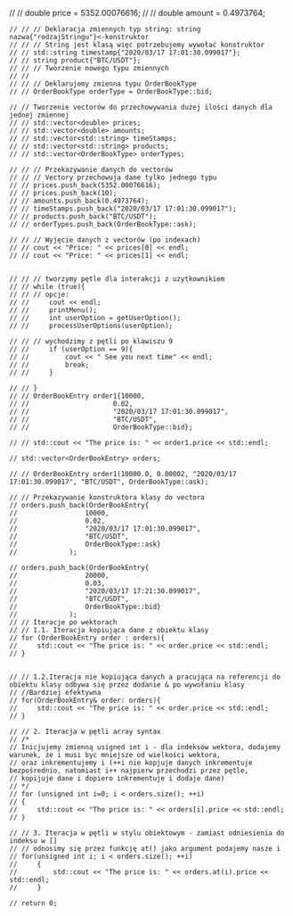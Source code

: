   // // double price = 5352.00076616;
    // // double amount = 0.4973764;

    // // // Deklaracja zmiennych typ string: string nazwa{"rodzajStringu"}<-konstruktor
    // // // String jest klasą więc potrzebujemy wywołać konstruktor
    // // std::string timestamp{"2020/03/17 17:01:30.099017"};
    // // string product{"BTC/USDT"};
    // // // Tworzenie nowego typu zmiennych
    // // 
    // // // Deklarujemy zmienna typu OrderBookType
    // // OrderBookType orderType = OrderBookType::bid;
    
    // // Tworzenie vectorów do przechowywania dużej ilości danych dla jednej zmiennej
    // // std::vector<double> prices;
    // // std::vector<double> amounts;
    // // std::vector<std::string> timeStamps;
    // // std::vector<std::string> products;
    // // std::vector<OrderBookType> orderTypes;

    // // // Przekazywanie danych do vectorów
    // // // Vectory przechowuja dane tylko jednego typu
    // // prices.push_back(5352.00076616);
    // // prices.push_back(10);
    // // amounts.push_back(0.4973764);
    // // timeStamps.push_back("2020/03/17 17:01:30.099017");
    // // products.push_back("BTC/USDT");
    // // orderTypes.push_back(OrderBookType::ask);

    // // // Wyjęcie danych z vectorów (po indexach)
    // // cout << "Price: " << prices[0] << endl;
    // // cout << "Price: " << prices[1] << endl;


    // // // tworzymy pętle dla interakcji z uzytkownikiem
    // // while (true){
    // // // opcje:
    // //     cout << endl;
    // //     printMenu();
    // //     int userOption = getUserOption();
    // //     processUserOptions(userOption);

    // // // wychodzimy z pętli po klawiszu 9
    // //     if (userOption == 9){
    // //         cout << " See you next time" << endl;
    // //         break;
    // //     }
        
    // // }
    // // OrderBookEntry order1{10000, 
    // //                     0.02,   
    // //                     "2020/03/17 17:01:30.099017", 
    // //                     "BTC/USDT", 
    // //                     OrderBookType::bid};

    // // std::cout << "The price is: " << order1.price << std::endl;

    // std::vector<OrderBookEntry> orders;

    // // OrderBookEntry order1(10000.0, 0.00002, "2020/03/17 17:01:30.099017", "BTC/USDT", OrderBookType::ask);

    // // Przekazywanie konstruktora klasy do vectora
    // orders.push_back(OrderBookEntry{
    //                 10000,
    //                 0.02,
    //                 "2020/03/17 17:01:30.099017",
    //                 "BTC/USDT",
    //                 OrderBookType::ask} 
    //             );

    // orders.push_back(OrderBookEntry{
    //                 20000,
    //                 0.03,
    //                 "2020/03/17 17:21:30.099017",
    //                 "BTC/USDT",
    //                 OrderBookType::bid} 
    //             );
    // // Iteracje po wektorach
    // // 1.1. Iteracja kopiująca dane z obiektu klasy
    // for (OrderBookEntry order : orders){
    //     std::cout << "The price is: " << order.price << std::endl;
    // }

    
    // // 1.2.Iteracja nie kopiująca danych a pracująca na referencji do obiektu klasy odbywa się przez dodanie & po wywołaniu klasy
    // //Bardziej efektywna
    // for(OrderBookEntry& order: orders){
    //     std::cout << "The price is: " << order.price << std::endl;
    // }

    // // 2. Iteracja w pętli array syntax
    // /*
    // Inicjujemy zmienną usigned int i - dla indeksów wektora, dodajemy warunek, że i musi byc mniejsze od wielkości wektora,
    // oraz inkrementujemy i (++i nie kopjuje danych inkrementuje bezpośrednio, natomiast i++ najpierw przechodzi przez pętle,
    // kopijuje dane i dopiero inkrementuje i dodaje dane)
    // */
    // for (unsigned int i=0; i < orders.size(); ++i)
    // {
    //     std::cout << "The price is: " << orders[i].price << std::endl;
    // }

    // // 3. Iteracja w pętli w stylu obiektowym - zamiast odniesienia do indeksu w [] 
    // // odnosimy się przez funkcję at() jako argument podajemy nasze i
    // for(unsigned int i; i < orders.size(); ++i)
    //     {
    //         std::cout << "The price is: " << orders.at(i).price << std::endl;
    //     }

    // return 0;